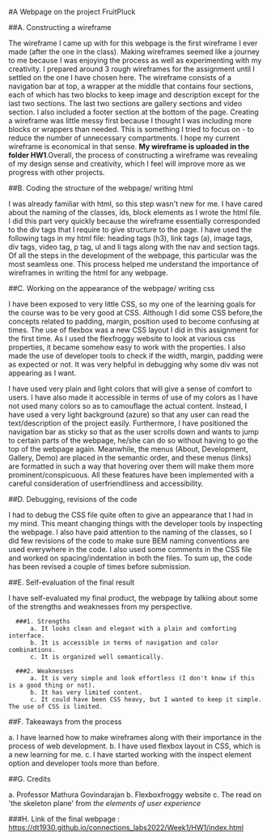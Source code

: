 #A Webpage on the project FruitPluck


##A. Constructing a wireframe

The wireframe I came up with for this webpage is the first wireframe I ever made (after the one in the class). Making wireframes seemed like a journey to me 
because I was enjoying the process as well as experimenting with my creativity. I prepared around 3 rough wireframes for the assignment until I settled on the
one I have chosen here. The wireframe consists of a navigation bar at top, a wrapper at the middle that contains four sections, each of which has two blocks
to keep image and description except for the last two sections. The last two sections are gallery sections and video section. I also included a footer section
at the bottom of the page. Creating a wireframe was little messy first because I thought I was including more blocks or wrappers than needed. This is something
I tried to focus on - to reduce the number of unnecessary compartments. I hope my current wireframe is economical in that sense. **My wireframe is uploaded in
the folder HW1**.Overall, the process of constructing a wireframe was revealing of my design sense and creativity, which I feel will improve more as we progress 
with other projects.

##B. Coding the structure of the webpage/ writing html

I was already familiar with html, so this step wasn't new for me. I have cared about the naming of the classes, ids, block elements as I wrote the html file. I
did this part very quickly because the wireframe essentially corresponded to the div tags that I require to give structure to the page. I have used the following 
tags in my html file: heading tags (h3), link tags (a), image tags, div tags, video tag, p tag, ul and li tags along with the nav and section tags. Of all the steps
in the development of the webpage, this particular was the most seamless one. This process helped me understand the importance of wireframes in writing the html
for any webpage. 

##C. Working on the appearance of the webpage/ writing css

I have been exposed to very little CSS, so my one of the learning goals for the course was to be very good at CSS. Although I did some CSS before,the concepts 
related to padding, margin, position used to become confusing at times. The use of flexbox was a new CSS layout I did in this assignment for the first time. As I
used the flexfroggy website to look at various css properties, it became somehow easy to work with the properties. I also made the use of developer tools to check
if the width, margin, padding were as expected or not. It was very helpful in debugging why some div was not appearing as I want. 

I have used very plain and light colors that will give a sense of comfort to users. I have also made it accessible in terms of use of my colors as I have not used
many colors so as to camouflage the actual content. Instead, I have used a very light background (azure) so that any user can read the text/description of the 
project easily. Furthermore, I have positioned the navigation bar as sticky so that as the user scrolls down and wants to jump to certain parts of the webpage, 
he/she can do so without having to go the top of the webpage again. Meanwhile, the menus (About, Development, Gallery, Demo) are placed in the semantic order, and
these menus (links) are formatted in such a way that hovering over them will make them more prominent/conspicuous. All these features have been implemented with
a careful consideration of userfriendliness and accessibility. 

##D. Debugging, revisions of the code

I had to debug the CSS file quite often to give an appearance that I had in my mind. This meant changing things with the developer tools by inspecting the 
webpage. I also have paid attention to the naming of the classes, so I did few revisions of the code to make sure BEM naming conventions are used everywhere in the
code. I also used some comments in the CSS file and worked on spacing/indentation in both the files. To sum up, the code has been revised a couple of times before
submission.

##E. Self-evaluation of the final result

I have self-evaluated my final product, the webpage by talking about some of the strengths and weaknesses from my perspective.

      ###1. Strengths
          a. It looks clean and elegant with a plain and comforting interface. 
          b. It is accessible in terms of navigation and color combinations.
          c. It is organized well semantically.
          
      ###2. Weaknesses
          a. It is very simple and look effortless (I don't know if this is a good thing or not).
          b. It has very limited content.
          c. It could have been CSS heavy, but I wanted to keep it simple. The use of CSS is limited.
      
      
##F. Takeaways from the process
  
  a. I have learned how to make wireframes along with their importance in the process of web development.
  b. I have used flexbox layout in CSS, which is a new learning for me.
  c. I have started working with the inspect element option and developer tools more than before.
  
##G. Credits

  a. Professor Mathura Govindarajan 
  b. Flexboxfroggy website
  c. The read on 'the skeleton plane' from *the elements of user experience*


###H. Link of the final webpage : https://dt1930.github.io/connections_labs2022/Week1/HW1/index.html
